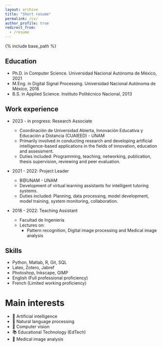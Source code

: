 ```yaml
---
layout: archive
title: "Short resume"
permalink: /cv/
author_profile: true
redirect_from:
  - /resume
---
```


{% include base_path %}

Education
------
* Ph.D. in Computer Science. Universidad Nacional Autónoma de México, 2021
* M.Eng. in Digital Signal Processing. Universidad Nacional Autónoma de México, 2016
* B.S. in Applied Science. Instituto Politécnico Nacional, 2013

Work experience
------
* 2023 - in progress: Research Associate
  * Coordinación de Universidad Abierta, Innovación Educativa y Educación a Distancia (CUAIEED) - UNAM
  * Primarily involved in conducting research and developing artificial intelligence-based applications in the fields of innovation, education and assessment.
  * Duties included: Programming, teaching, networking, publication, thesis supervision, reviewing and peer evaluation.

* 2021 - 2022: Project Leader
  * B@UNAM - UNAM
  * Development of virtual learning assistants for intelligent tutoring systems.
  * Duties included: Planning, data processing, model development, model training, system monitoring, collaboration.

* 2018 - 2022: Teaching Assistant
  * Facultad de Ingeniería
  * Lectures on:
    * Pattern recognition, Digital image processing and Medical image analysis

Skills
------
* Python, Matlab, R, Git, SQL
* Latex, Zotero, Jabref
* Photoshop, Inkscape, GIMP
* English (Full professional proficiency)
* French (Limited working proficiency)

Main interests
======
* 👾 Artificial intelligence
* 💬 Natural language processing
* 👀 Computer vision
* 📚 Educational Technology (EdTech)
* 🏥 Medical image analysis


